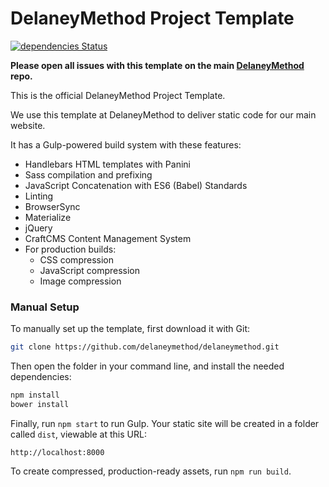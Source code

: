 # DelaneyMethod Project Template

[![dependencies Status](https://david-dm.org/zurb/foundation-zurb-template/status.svg)](https://david-dm.org/zurb/foundation-zurb-template)

**Please open all issues with this template on the main [DelaneyMethod](https://github.com/delaneymethod/delaneymethod/issues) repo.**

This is the official DelaneyMethod Project Template. 

We use this template at DelaneyMethod to deliver static code for our main website. 

It has a Gulp-powered build system with these features:

- Handlebars HTML templates with Panini
- Sass compilation and prefixing
- JavaScript Concatenation with ES6 (Babel) Standards
- Linting
- BrowserSync
- Materialize
- jQuery
- CraftCMS Content Management System
- For production builds:
  - CSS compression
  - JavaScript compression
  - Image compression

### Manual Setup

To manually set up the template, first download it with Git:

```bash
git clone https://github.com/delaneymethod/delaneymethod.git
```

Then open the folder in your command line, and install the needed dependencies:

```bash
npm install
bower install
```

Finally, run `npm start` to run Gulp. Your static site will be created in a folder called `dist`, viewable at this URL:

```
http://localhost:8000
```

To create compressed, production-ready assets, run `npm run build`.
